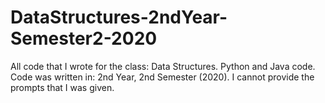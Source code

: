 # DataStructures-2ndYear-Semester2-2020
All code that I wrote for the class: Data Structures. Python and Java code.
Code was written in: 2nd Year, 2nd Semester (2020).
I cannot provide the prompts that I was given.
